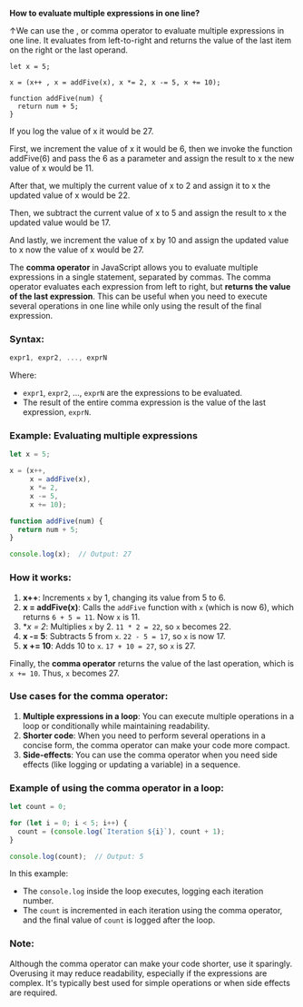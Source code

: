 **How to evaluate multiple expressions in one line?**

↑We can use the , or comma operator to evaluate multiple expressions in one line. It evaluates from left-to-right and returns the value of the last item on the right or the last operand.

```
let x = 5;

x = (x++ , x = addFive(x), x *= 2, x -= 5, x += 10);

function addFive(num) {
  return num + 5;
}
```

If you log the value of x it would be 27.

First, we increment the value of x it would be 6, then we invoke the function addFive(6) and pass the 6 as a parameter and assign the result to x the new value of x would be 11. 

After that, we multiply the current value of x to 2 and assign it to x the updated value of x would be 22. 

Then, we subtract the current value of x to 5 and assign the result to x the updated value would be 17. 

And lastly, we increment the value of x by 10 and assign the updated value to x now the value of x would be 27.


The **comma operator** in JavaScript allows you to evaluate multiple expressions in a single statement, separated by commas. The comma operator evaluates each expression from left to right, but **returns the value of the last expression**. This can be useful when you need to execute several operations in one line while only using the result of the final expression.

### Syntax:
```js
expr1, expr2, ..., exprN
```
Where:
- `expr1`, `expr2`, ..., `exprN` are the expressions to be evaluated.
- The result of the entire comma expression is the value of the last expression, `exprN`.

### Example: Evaluating multiple expressions

```js
let x = 5;

x = (x++, 
     x = addFive(x), 
     x *= 2, 
     x -= 5, 
     x += 10);

function addFive(num) {
  return num + 5;
}

console.log(x);  // Output: 27
```

### How it works:
1. **x++**: Increments `x` by 1, changing its value from 5 to 6.
2. **x = addFive(x)**: Calls the `addFive` function with `x` (which is now 6), which returns `6 + 5 = 11`. Now `x` is 11.
3. **x *= 2**: Multiplies `x` by 2. `11 * 2 = 22`, so `x` becomes 22.
4. **x -= 5**: Subtracts 5 from `x`. `22 - 5 = 17`, so `x` is now 17.
5. **x += 10**: Adds 10 to `x`. `17 + 10 = 27`, so `x` is 27.

Finally, the **comma operator** returns the value of the last operation, which is `x += 10`. Thus, `x` becomes 27.

### Use cases for the comma operator:
1. **Multiple expressions in a loop**: You can execute multiple operations in a loop or conditionally while maintaining readability.
2. **Shorter code**: When you need to perform several operations in a concise form, the comma operator can make your code more compact.
3. **Side-effects**: You can use the comma operator when you need side effects (like logging or updating a variable) in a sequence.

### Example of using the comma operator in a loop:

```js
let count = 0;

for (let i = 0; i < 5; i++) {
  count = (console.log(`Iteration ${i}`), count + 1);
}

console.log(count);  // Output: 5
```

In this example:
- The `console.log` inside the loop executes, logging each iteration number.
- The `count` is incremented in each iteration using the comma operator, and the final value of `count` is logged after the loop.

### Note:
Although the comma operator can make your code shorter, use it sparingly. Overusing it may reduce readability, especially if the expressions are complex. It's typically best used for simple operations or when side effects are required.